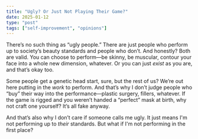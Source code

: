 ```yaml
---
title: "Ugly? Or Just Not Playing Their Game?"
date: 2025-01-12
type: "post"
tags: ["self-improvement", "opinions"]
---
```


There’s no such thing as “ugly people.” There are just people who perform up to society’s beauty standards and people who don’t. And honestly? Both are valid. You can choose to perform—be skinny, be muscular, contour your face into a whole new dimension, whatever. Or you can just *exist* as you are, and that’s okay too.  

Some people get a genetic head start, sure, but the rest of us? We’re out here putting in the *work* to perform. And that’s why I don’t judge people who “buy” their way into the performance—plastic surgery, fillers, whatever. If the game is rigged and you weren’t handed a “perfect” mask at birth, why not craft one yourself? It’s all fake anyway.  

And that’s also why I don’t care if someone calls me ugly. It just means I'm not performing up to *their* standards. But what if I'm not performing in the first place?  